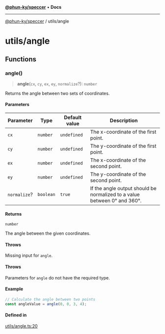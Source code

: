 [**@phun-ky/speccer**](../README.md) • **Docs**

***

[@phun-ky/speccer](../README.md) / utils/angle

# utils/angle

## Functions

### angle()

> **angle**(`cx`, `cy`, `ex`, `ey`, `normalize`?): `number`

Returns the angle between two sets of coordinates.

#### Parameters

| Parameter | Type | Default value | Description |
| ------ | ------ | ------ | ------ |
| `cx` | `number` | `undefined` | The x-coordinate of the first point. |
| `cy` | `number` | `undefined` | The y-coordinate of the first point. |
| `ex` | `number` | `undefined` | The x-coordinate of the second point. |
| `ey` | `number` | `undefined` | The y-coordinate of the second point. |
| `normalize`? | `boolean` | `true` | If the angle output should be normalized to a value between 0° and 360°. |

#### Returns

`number`

The angle between the given coordinates.

#### Throws

Missing input for `angle`.

#### Throws

Parameters for `angle` do not have the required type.

#### Example

```ts
// Calculate the angle between two points
const angleValue = angle(0, 0, 3, 4);
```

#### Defined in

[utils/angle.ts:20](https://github.com/phun-ky/speccer/blob/main/src/utils/angle.ts#L20)
